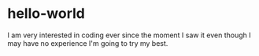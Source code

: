 # hello-world
I am very interested in coding ever since the moment I saw it even though I may have no experience I'm going to try my best. 
